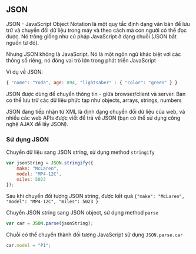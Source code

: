 ## JSON

JSON - JavaScript Object Notation là một quy tắc định dạng văn bản để lưu trữ và chuyển đổi dữ liệu trong máy và theo cách mà con người có thể đọc được. Nó trông giống như cú pháp JavaScript ở dạng chuỗi (JSON bắt nguồn từ đó).

Nhưng JSON không là JavaScript. Nó là một ngôn ngữ khác biệt với các thông số riêng, nó đóng vai trò lớn trong phát triển JavaScript

Ví dụ về JSON:
```javascript
{ "name": "Yoda", age: 894, "lightsaber" : { "color": "green" } }
```

JSON được dùng để chuyển thông tin - giữa browser/client và server. Bạn có thể lưu trữ các dữ liệu phức tạp như objects, arrays, strings, numbers

JSON đang tiếp nhận từ XML là định dạng chuyển đổi dữ liệu của web, và nhiều các web APIs được viết để trả về JSON (bạn có thể sử dụng công nghệ AJAX để lấy JSON).

### Sử dụng JSON

Chuyển dữ liệu sang JSON string, sử dụng method ```stringify```
```javascript
var jsonString = JSON.stringify({
    make: "McLaren",
    model: "MP4-12C",
    miles: 5023
});
```
Sau khi chuyển đối tượng JSON string, được kết quả ```{"make": "McLaren", "model": "MP4-12C", "miles": 5023 }```

Chuyển JSON string sang JSON object, sử dụng method ```parse```
```javascript
var car = JSON.parse(jsonString);
```
Chuỗi có thể chuyển thành đối tượng JavaScript sử dụng ```JSON.parse.car```
```javascript
car.model = "P1";
```


